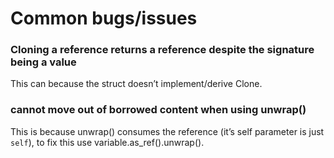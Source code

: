 # Common bugs/issues

### Cloning a reference returns a reference despite the signature being a value
This can because the struct doesn’t implement/derive Clone.

### cannot move out of borrowed content when using unwrap()
This is because unwrap() consumes the reference (it’s self parameter is just `self`), to fix this use variable.as_ref().unwrap().